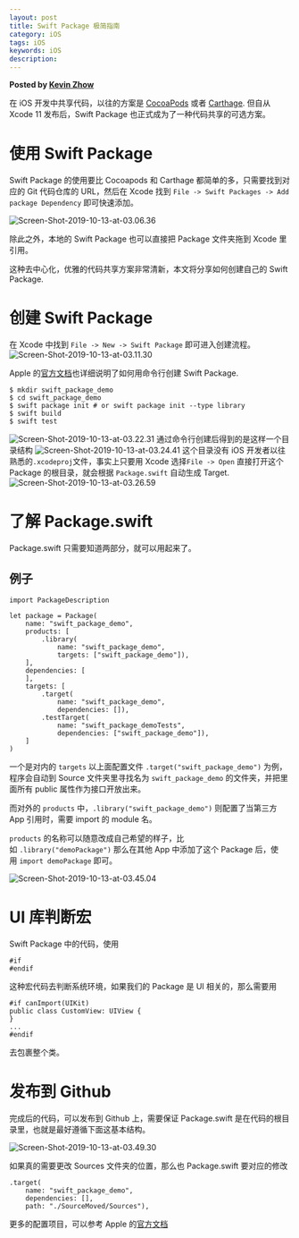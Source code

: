 ```yaml
---  
layout: post  
title: Swift Package 极简指南  
category: iOS  
tags: iOS  
keywords: iOS  
description: 
---  
```


__Posted by [Kevin Zhow](https://tips.producter.io/swift-package-ji-jian-zhi-nan/)__  



在 iOS 开发中共享代码，以往的方案是 [CocoaPods](https://cocoapods.org/) 或者 [Carthage](https://github.com/Carthage/Carthage). 但自从 Xcode 11 发布后，Swift Package 也正式成为了一种代码共享的可选方案。

# 使用 Swift Package

Swift Package 的使用要比 Cocoapods 和 Carthage 都简单的多，只需要找到对应的 Git 代码仓库的 URL，然后在 Xcode 找到 `File -> Swift Packages -> Add package Dependency` 即可快速添加。

![Screen-Shot-2019-10-13-at-03.06.36](/assets/postAssets/2019/Screen-Shot-2019-10-13-at-03.06.36.png)

除此之外，本地的 Swift Package 也可以直接把 Package 文件夹拖到 Xcode 里引用。

这种去中心化，优雅的代码共享方案非常清新，本文将分享如何创建自己的 Swift Package.

# 创建 Swift Package

在 Xcode 中找到 `File -> New -> Swift Package` 即可进入创建流程。
![Screen-Shot-2019-10-13-at-03.11.30](/assets/postAssets/2019/Screen-Shot-2019-10-13-at-03.11.30.png)

Apple 的[官方文档](https://github.com/apple/swift-package-manager/blob/master/Documentation/Usage.md)也详细说明了如何用命令行创建 Swift Package.

```
$ mkdir swift_package_demo
$ cd swift_package_demo
$ swift package init # or swift package init --type library
$ swift build
$ swift test

```

![Screen-Shot-2019-10-13-at-03.22.31](/assets/postAssets/2019/Screen-Shot-2019-10-13-at-03.22.31.png)
通过命令行创建后得到的是这样一个目录结构
![Screen-Shot-2019-10-13-at-03.24.41](/assets/postAssets/2019/Screen-Shot-2019-10-13-at-03.24.41.png)
这个目录没有 iOS 开发者以往熟悉的`.xcodeproj`文件，事实上只要用 Xcode 选择`File -> Open` 直接打开这个 Package 的根目录，就会根据 `Package.swift` 自动生成 Target.
![Screen-Shot-2019-10-13-at-03.26.59](/assets/postAssets/2019/Screen-Shot-2019-10-13-at-03.26.59.png)

# 了解 Package.swift

Package.swift 只需要知道两部分，就可以用起来了。

## 例子

```
import PackageDescription

let package = Package(
    name: "swift_package_demo",
    products: [
        .library(
            name: "swift_package_demo",
            targets: ["swift_package_demo"]),
    ],
    dependencies: [
    ],
    targets: [
        .target(
            name: "swift_package_demo",
            dependencies: []),
        .testTarget(
            name: "swift_package_demoTests",
            dependencies: ["swift_package_demo"]),
    ]
)

```

一个是对内的 `targets` 以上面配置文件 `.target("swift_package_demo")` 为例，程序会自动到 Source 文件夹里寻找名为 `swift_package_demo` 的文件夹，并把里面所有 public 属性作为接口开放出来。

而对外的 `products` 中，`.library("swift_package_demo")` 则配置了当第三方 App 引用时，需要 import 的 module 名。

`products` 的名称可以随意改成自己希望的样子，比如 `.library("demoPackage")` 那么在其他 App 中添加了这个 Package 后，使用 `import demoPackage` 即可。

![Screen-Shot-2019-10-13-at-03.45.04](/assets/postAssets/2019/Screen-Shot-2019-10-13-at-03.45.04.png)

# UI 库判断宏

Swift Package 中的代码，使用

```
#if
#endif

```

这种宏代码去判断系统环境，如果我们的 Package 是 UI 相关的，那么需要用

```
#if canImport(UIKit)
public class CustomView: UIView {
}
...
#endif

```

去包裹整个类。

# 发布到 Github

完成后的代码，可以发布到 Github 上，需要保证 Package.swift 是在代码的根目录里，也就是最好遵循下面这基本结构。

![Screen-Shot-2019-10-13-at-03.49.30](/assets/postAssets/2019/Screen-Shot-2019-10-13-at-03.49.30.png)

如果真的需要更改 Sources 文件夹的位置，那么也 Package.swift 要对应的修改

```
.target(
    name: "swift_package_demo",
    dependencies: [],
    path: "./SourceMoved/Sources"),

```

更多的配置项目，可以参考 Apple 的[官方文档](https://developer.apple.com/documentation/swift_packages/target)





